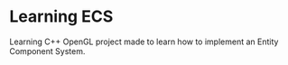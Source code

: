 ﻿# Learning ECS
Learning C++ OpenGL project made to learn how to implement an Entity Component System.

